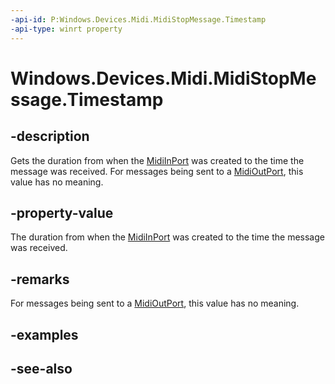 ----api-id: P:Windows.Devices.Midi.MidiStopMessage.Timestamp
-api-type: winrt property
---<!-- Property syntaxpublic Windows.Foundation.TimeSpan Timestamp { get; }--># Windows.Devices.Midi.MidiStopMessage.Timestamp## -descriptionGets the duration from when the [MidiInPort](midiinport.md) was created to the time the message was received. For messages being sent to a [MidiOutPort](midioutport.md), this value has no meaning.## -property-valueThe duration from when the [MidiInPort](midiinport.md) was created to the time the message was received.## -remarksFor messages being sent to a [MidiOutPort](midioutport.md), this value has no meaning.## -examples## -see-also